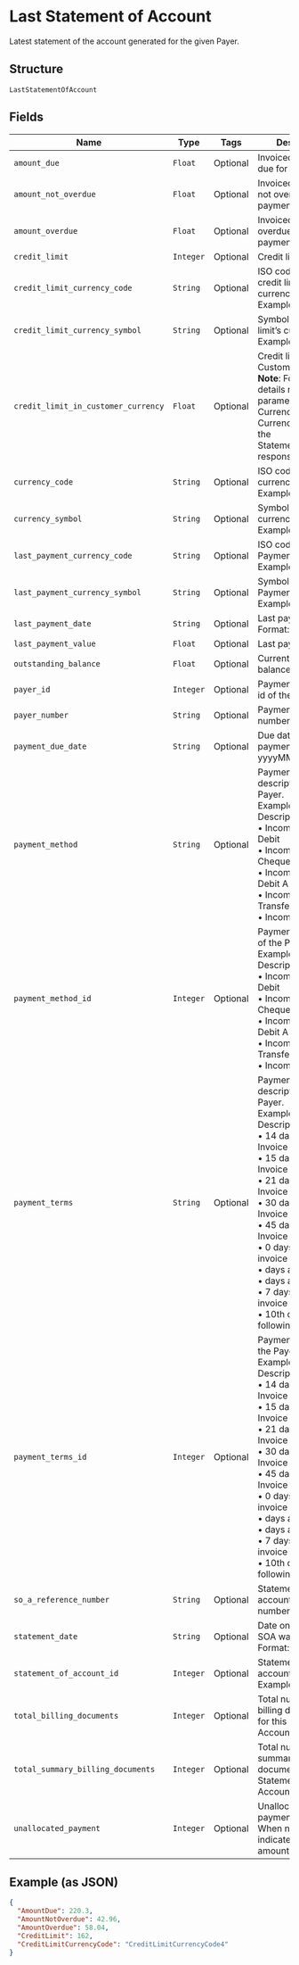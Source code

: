 
# Last Statement of Account

Latest statement of the account generated for the given Payer.

## Structure

`LastStatementOfAccount`

## Fields

| Name | Type | Tags | Description |
|  --- | --- | --- | --- |
| `amount_due` | `Float` | Optional | Invoiced amount and due for payment. |
| `amount_not_overdue` | `Float` | Optional | Invoiced amount and not overdue for payment. |
| `amount_overdue` | `Float` | Optional | Invoiced amount and overdue for payment. |
| `credit_limit` | `Integer` | Optional | Credit limit. |
| `credit_limit_currency_code` | `String` | Optional | ISO code of the credit limit’s currency.<br>Example: EUR |
| `credit_limit_currency_symbol` | `String` | Optional | Symbol of the credit limit’s currency.<br>Example: € |
| `credit_limit_in_customer_currency` | `Float` | Optional | Credit limit in Customer currency.<br>**Note**: For currency details refer the parameters CurrencyCode & CurrencySymbol in the StatementOfAccount response. |
| `currency_code` | `String` | Optional | ISO code of SOA currency.<br>Example: EUR |
| `currency_symbol` | `String` | Optional | Symbol of SOA currency.<br>Example: € |
| `last_payment_currency_code` | `String` | Optional | ISO code of Last Payment currency.<br>Example: EUR |
| `last_payment_currency_symbol` | `String` | Optional | Symbol of Last Payment currency.<br>Example: € |
| `last_payment_date` | `String` | Optional | Last payment date. Format: yyyyMMdd |
| `last_payment_value` | `Float` | Optional | Last payment value. |
| `outstanding_balance` | `Float` | Optional | Current outstanding balance amount. |
| `payer_id` | `Integer` | Optional | Payment customer id of the customer. |
| `payer_number` | `String` | Optional | Payment customer number. |
| `payment_due_date` | `String` | Optional | Due date for payment. Format: yyyyMMdd |
| `payment_method` | `String` | Optional | Payment method description of the Payer.<br>Example: Id & Description<br>•    Incoming - Direct Debit<br>•    Incoming - Cheque<br>•    Incoming - Direct Debit A<br>•    Incoming - Bank Transfer<br>•    Incoming - Cash |
| `payment_method_id` | `Integer` | Optional | Payment method Id of the Payer.<br>Example: Id & Description<br>•    Incoming - Direct Debit<br>•    Incoming - Cheque<br>•    Incoming - Direct Debit A<br>•    Incoming - Bank Transfer<br>•    Incoming - Cash |
| `payment_terms` | `String` | Optional | Payment terms description of the Payer.<br>Example: Id & Description<br>•    14 days after Invoice<br>•    15 days after Invoice<br>•    21 days after Invoice<br>•    30 days after Invoice<br>•    45 days after Invoice<br>•    0 days after invoice<br>•    days after invoice<br>•    days after invoice<br>•    7 days after invoice<br>•    10th of the following month |
| `payment_terms_id` | `Integer` | Optional | Payment terms Id of the Payer.<br>Example: Id & Description<br>•    14 days after Invoice<br>•    15 days after Invoice<br>•    21 days after Invoice<br>•    30 days after Invoice<br>•    45 days after Invoice<br>•    0 days after invoice<br>•    days after invoice<br>•    days after invoice<br>•    7 days after invoice<br>•    10th of the following month |
| `so_a_reference_number` | `String` | Optional | Statement of account reference number |
| `statement_date` | `String` | Optional | Date on which the SOA was generated.<br>Format: yyyyMMdd |
| `statement_of_account_id` | `Integer` | Optional | Statement of account identifier,<br>Example: 1 |
| `total_billing_documents` | `Integer` | Optional | Total number of billing documents for this Statement of Account |
| `total_summary_billing_documents` | `Integer` | Optional | Total number of summary billing documents for this Statement of Account |
| `unallocated_payment` | `Integer` | Optional | Unallocated payment.<br>When negative, indicates overdue amount. |

## Example (as JSON)

```json
{
  "AmountDue": 220.3,
  "AmountNotOverdue": 42.96,
  "AmountOverdue": 58.04,
  "CreditLimit": 162,
  "CreditLimitCurrencyCode": "CreditLimitCurrencyCode4"
}
```

